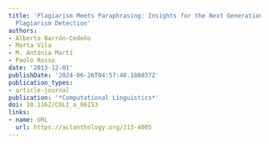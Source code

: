 ```yaml
---
title: 'Plagiarism Meets Paraphrasing: Insights for the Next Generation in Automatic
  Plagiarism Detection'
authors:
- Alberto Barrón-Cedeño
- Marta Vila
- M. Antónia Martí
- Paolo Rosso
date: '2013-12-01'
publishDate: '2024-06-26T04:57:48.188037Z'
publication_types:
- article-journal
publication: '*Computational Linguistics*'
doi: 10.1162/COLI_a_00153
links:
- name: URL
  url: https://aclanthology.org/J13-4005
---
```

